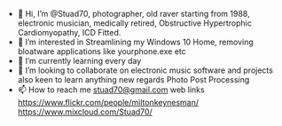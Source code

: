 - 👋 Hi, I’m @Stuad70, photographer, old raver starting from 1988, electronic musician, medically retired, Obstructive Hypertrophic Cardiomyopathy, ICD Fitted. 
- 👀 I’m interested in Streamlining my Windows 10 Home, removing bloatware applications like yourphone.exe etc 
- 🌱 I’m currently learning every day 
- 💞️ I’m looking to collaborate on electronic music software and projects also keen to learn anything new regards Photo Post Processing
- 📫 How to reach me stuad70@gmail.com web links https://www.flickr.com/people/miltonkeynesman/ https://www.mixcloud.com/Stuad70/ 

<!---
Stuad70/Stuad70 is a ✨ special ✨ repository because its `README.md` (this file) appears on your GitHub profile.
You can click the Preview link to take a look at your changes.
--->
